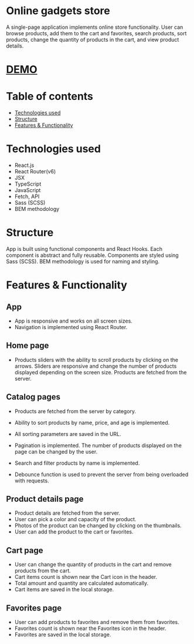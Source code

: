 # Online gadgets store

A single-page application implements online store functionality. User can browse products, add them to the cart and favorites, search products, sort products, change the quantity of products in the cart, and view product details.

# [DEMO](https://anastasiya145.github.io/react_phone-catalog/)

# Table of contents

- [Technologies used](#technologies-used)
- [Structure](#structure)
- [Features & Functionality](#features--functionality)

# Technologies used

- React.js
- React Router(v6)
- JSX
- TypeScript
- JavaScript
- Fetch, API
- Sass (SCSS)
- BEM methodology

# Structure

App is built using functional components and React Hooks.
Each component is abstract and fully reusable. Components are styled using Sass (SCSS).
BEM methodology is used for naming and styling.

# Features & Functionality

## App

- App is responsive and works on all screen sizes.
- Navigation is implemented using React Router.

## Home page

- Products sliders with the ability to scroll products by clicking on the arrows. Sliders are responsive and change the number of products displayed depending on the screen size. Products are fetched from the server.

## Catalog pages

- Products are fetched from the server by category.
- Ability to sort products by name, price, and age is implemented.
- All sorting parameters are saved in the URL.

- Pagination is implemented. The number of products displayed on the page can be changed by the user.
- Search and filter products by name is implemented.
- Debounce function is used to prevent the server from being overloaded with requests.

## Product details page

- Product details are fetched from the server.
- User can pick a color and capacity of the product.
- Photos of the product can be changed by clicking on the thumbnails.
- User can add the product to the cart or favorites.

## Cart page

- User can change the quantity of products in the cart and remove products from the cart.
- Cart items count is shown near the Cart icon in the header.
- Total amount and quantity are calculated automatically.
- Cart items are saved in the local storage.

## Favorites page

- User can add products to favorites and remove them from favorites.
- Favorites count is shown near the Favorites icon in the header.
- Favorites are saved in the local storage.
